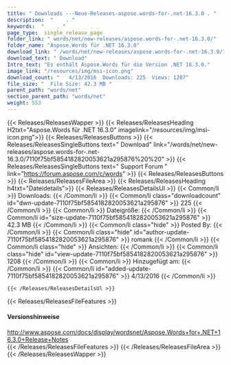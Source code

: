 ```yaml
---
title: " Downloads ---Neue-Releases-aspose.words-for-.net-16.3.0 . "
description:  "    . " 
keywords:  "    . " 
page_type:  single_release_page
folder_link: " words/net/new-releases/aspose.words-for-.net-16.3.0/"
folder_name: "Aspose.Words für .NET 16.3.0"
download_link: " /words/net/new-releases/aspose.words-for-.net-16.3.0/7110f75bf5854182820053621a295876"
download_text: " Download"
Intro_text: "Es enthält Aspose.Words für die Version .NET 16.3.0."
image_link: "/resources/img/msi-icon.png"
download_count: "   4/13/2016  Downloads: 225  Views: 1207"
file_size: "  File Size: 42.3 MB "
parent_path: "words/net"
section_parent_path: "words/net"
weight: 553
---
```


{{< Releases/ReleasesWapper >}}
  {{< Releases/ReleasesHeading H2txt="Aspose.Words für .NET 16.3.0" imagelink="/resources/img/msi-icon.png">}}
  {{< Releases/ReleasesButtons >}}
    {{< Releases/ReleasesSingleButtons text=" Download" link="/words/net/new-releases/aspose.words-for-.net-16.3.0/7110f75bf5854182820053621a295876%20%20" >}}
    {{< Releases/ReleasesSingleButtons text=" Support Forum " link="https://forum.aspose.com/c/words" >}}
  {{< Releases/ReleasesButtons >}}
  {{< Releases/ReleasesFileArea >}}
    {{< Releases/ReleasesHeading h4txt="Dateidetails">}}
    {{< Releases/ReleasesDetailsUl >}}
            {{< Common/li >}} Downloads: {{< /Common/li >}}
      {{< Common/li class="downloadcount" id="dwn-update-7110f75bf5854182820053621a295876" >}} 225 {{< /Common/li >}}
      {{< Common/li >}} Dateigröße: {{< /Common/li >}}
      {{< Common/li id="size-update-7110f75bf5854182820053621a295876" >}} 42.3 MB {{< /Common/li >}} 
      {{< Common/li  class="hide" >}} Posted By: {{< /Common/li >}} 
      {{< Common/li class="hide" id="author-update-7110f75bf5854182820053621a295876" >}} romank {{< /Common/li >}}
      {{< Common/li class="hide" >}} Ansichten: {{< /Common/li >}}
      {{< Common/li class="hide" id="view-update-7110f75bf5854182820053621a295876" >}} 1208 {{< /Common/li >}}
      {{< Common/li >}} Hinzugefügt am: {{< /Common/li >}}
      {{< Common/li id="added-update-7110f75bf5854182820053621a295876" >}} 4/13/2016 {{< /Common/li >}} 

    {{< /Releases/ReleasesDetailsUl >}}

  {{< Releases/ReleasesFileFeatures >}}
      <h4>Versionshinweise</h4><div> <a href="http://www.aspose.com/docs/display/wordsnet/Aspose.Words+for+.NET+16.3.0+Release+Notes">http://www.aspose.com/docs/display/wordsnet/Aspose.Words+for+.NET+16.3.0+Release+Notes</a></div>
  {{< /Releases/ReleasesFileFeatures >}}
 {{< /Releases/ReleasesFileArea >}}
{{< /Releases/ReleasesWapper >}}



